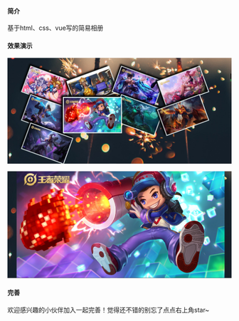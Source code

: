 #### 简介

基于html、css、vue写的简易相册

#### 效果演示

![](https://github.com/yinzwii/PhotoWall/blob/master/img/sp1.png)

![](https://github.com/yinzwii/PhotoWall/blob/master/img/sp2.png)

#### 完善

欢迎感兴趣的小伙伴加入一起完善！觉得还不错的别忘了点点右上角star~
